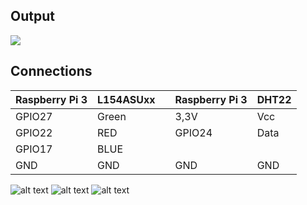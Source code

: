 ## Output

![](https://github.com/DochevM/Raspberry_Pi_3/blob/main/Documents/Output_LED_DHT.gif)

## Connections

| Raspberry Pi 3      |     L154ASUxx      |            | Raspberry Pi 3      |       DHT22        |
| ------------------- | ------------------ |------------| ------------------- | ------------------ |
| GPIO27              | Green              |            | 3,3V                | Vcc                |
| GPIO22              | RED                |            | GPIO24              | Data               |
| GPIO17              | BLUE               |            |                     |                    
| GND                 | GND                |            | GND                 | GND                |

![alt text](https://github.com/DochevM/Raspberry_Pi_3/blob/main/Documents/RGB_diagram.png)
![alt text](https://github.com/DochevM/Raspberry_Pi_3/blob/main/Documents/GPIO_diagram.jpg)
![alt text](https://github.com/DochevM/Raspberry_Pi_3/blob/main/Documents/DHT_pinout.png)
